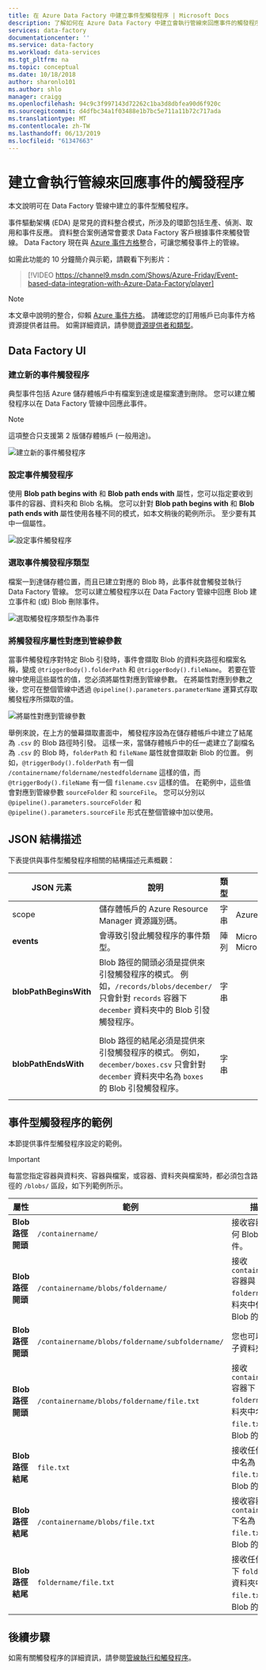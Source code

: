 ```yaml
---
title: 在 Azure Data Factory 中建立事件型觸發程序 | Microsoft Docs
description: 了解如何在 Azure Data Factory 中建立會執行管線來回應事件的觸發程序。
services: data-factory
documentationcenter: ''
ms.service: data-factory
ms.workload: data-services
ms.tgt_pltfrm: na
ms.topic: conceptual
ms.date: 10/18/2018
author: sharonlo101
ms.author: shlo
manager: craigg
ms.openlocfilehash: 94c9c3f997143d72262c1ba3d8dbfea90d6f920c
ms.sourcegitcommit: d4dfbc34a1f03488e1b7bc5e711a11b72c717ada
ms.translationtype: MT
ms.contentlocale: zh-TW
ms.lasthandoff: 06/13/2019
ms.locfileid: "61347663"
---
```

# <a name="create-a-trigger-that-runs-a-pipeline-in-response-to-an-event"></a>建立會執行管線來回應事件的觸發程序

本文說明可在 Data Factory 管線中建立的事件型觸發程序。

事件驅動架構 (EDA) 是常見的資料整合模式，所涉及的環節包括生產、偵測、取用和事件反應。 資料整合案例通常會要求 Data Factory 客戶根據事件來觸發管線。 Data Factory 現在與 [Azure 事件方格](https://azure.microsoft.com/services/event-grid/)整合，可讓您觸發事件上的管線。

如需此功能的 10 分鐘簡介與示範，請觀看下列影片：

> [!VIDEO https://channel9.msdn.com/Shows/Azure-Friday/Event-based-data-integration-with-Azure-Data-Factory/player]


> [!NOTE]
> 本文章中說明的整合，仰賴 [Azure 事件方格](https://azure.microsoft.com/services/event-grid/)。 請確認您的訂用帳戶已向事件方格資源提供者註冊。 如需詳細資訊，請參閱[資源提供者和類型](../azure-resource-manager/resource-manager-supported-services.md#azure-portal)。

## <a name="data-factory-ui"></a>Data Factory UI

### <a name="create-a-new-event-trigger"></a>建立新的事件觸發程序

典型事件包括 Azure 儲存體帳戶中有檔案到達或是檔案遭到刪除。 您可以建立觸發程序以在 Data Factory 管線中回應此事件。

> [!NOTE]
> 這項整合只支援第 2 版儲存體帳戶 (一般用途)。

![建立新的事件觸發程序](media/how-to-create-event-trigger/event-based-trigger-image1.png)

### <a name="configure-the-event-trigger"></a>設定事件觸發程序

使用 **Blob path begins with** 和 **Blob path ends with** 屬性，您可以指定要收到事件的容器、資料夾和 Blob 名稱。 您可以針對 **Blob path begins with** 和 **Blob path ends with** 屬性使用各種不同的模式，如本文稍後的範例所示。 至少要有其中一個屬性。

![設定事件觸發程序](media/how-to-create-event-trigger/event-based-trigger-image2.png)

### <a name="select-the-event-trigger-type"></a>選取事件觸發程序類型

檔案一到達儲存體位置，而且已建立對應的 Blob 時，此事件就會觸發並執行 Data Factory 管線。 您可以建立觸發程序以在 Data Factory 管線中回應 Blob 建立事件和 (或) Blob 刪除事件。

![選取觸發程序類型作為事件](media/how-to-create-event-trigger/event-based-trigger-image3.png)

### <a name="map-trigger-properties-to-pipeline-parameters"></a>將觸發程序屬性對應到管線參數

當事件觸發程序對特定 Blob 引發時，事件會擷取 Blob 的資料夾路徑和檔案名稱，變成 `@triggerBody().folderPath` 和 `@triggerBody().fileName`。 若要在管線中使用這些屬性的值，您必須將屬性對應到管線參數。 在將屬性對應到參數之後，您可在整個管線中透過 `@pipeline().parameters.parameterName` 運算式存取觸發程序所擷取的值。

![將屬性對應到管線參數](media/how-to-create-event-trigger/event-based-trigger-image4.png)

舉例來說，在上方的螢幕擷取畫面中， 觸發程序設為在儲存體帳戶中建立了結尾為 `.csv` 的 Blob 路徑時引發。 這樣一來，當儲存體帳戶中的任一處建立了副檔名為 `.csv` 的 Blob 時，`folderPath` 和 `fileName` 屬性就會擷取新 Blob 的位置。 例如，`@triggerBody().folderPath` 有一個 `/containername/foldername/nestedfoldername` 這樣的值，而 `@triggerBody().fileName` 有一個 `filename.csv` 這樣的值。 在範例中，這些值會對應到管線參數 `sourceFolder` 和 `sourceFile`。 您可以分別以 `@pipeline().parameters.sourceFolder` 和 `@pipeline().parameters.sourceFile` 形式在整個管線中加以使用。

## <a name="json-schema"></a>JSON 結構描述

下表提供與事件型觸發程序相關的結構描述元素概觀：

| **JSON 元素** | **說明** | **類型** | **允許的值** | **必要** |
| ---------------- | --------------- | -------- | ------------------ | ------------ |
| scope  | 儲存體帳戶的 Azure Resource Manager 資源識別碼。 | 字串 | Azure Resource Manager 識別碼 | 是 |
| **events** | 會導致引發此觸發程序的事件類型。 | 陣列    | Microsoft.Storage.BlobCreated、Microsoft.Storage.BlobDeleted | 是，這些值的任意組合。 |
| **blobPathBeginsWith** | Blob 路徑的開頭必須是提供來引發觸發程序的模式。 例如，`/records/blobs/december/` 只會針對 `records` 容器下 `december` 資料夾中的 Blob 引發觸發程序。 | 字串   | | 您必須為下列屬性中的至少一個屬性提供值：`blobPathBeginsWith` 或 `blobPathEndsWith`。 |
| **blobPathEndsWith** | Blob 路徑的結尾必須是提供來引發觸發程序的模式。 例如，`december/boxes.csv` 只會針對 `december` 資料夾中名為 `boxes` 的 Blob 引發觸發程序。 | 字串   | | 您必須為下列屬性中的至少一個屬性提供值：`blobPathBeginsWith` 或 `blobPathEndsWith`。 |

## <a name="examples-of-event-based-triggers"></a>事件型觸發程序的範例

本節提供事件型觸發程序設定的範例。

> [!IMPORTANT]
> 每當您指定容器與資料夾、容器與檔案，或容器、資料夾與檔案時，都必須包含路徑的 `/blobs/` 區段，如下列範例所示。

| 屬性 | 範例 | 描述 |
|---|---|---|
| **Blob 路徑開頭** | `/containername/` | 接收容器中任何 Blob 的事件。 |
| **Blob 路徑開頭** | `/containername/blobs/foldername/` | 接收 `containername` 容器與 `foldername` 資料夾中任何 Blob 的事件。 |
| **Blob 路徑開頭** | `/containername/blobs/foldername/subfoldername/` | 您也可以參考子資料夾。 |
| **Blob 路徑開頭** | `/containername/blobs/foldername/file.txt` | 接收 `containername` 容器下 `foldername` 資料夾中名為 `file.txt` 之 Blob 的事件。 |
| **Blob 路徑結尾** | `file.txt` | 接收任何路徑中名為 `file.txt` 之 Blob 的事件。 |
| **Blob 路徑結尾** | `/containername/blobs/file.txt` | 接收容器 `containername` 下名為 `file.txt` 之 Blob 的事件。 |
| **Blob 路徑結尾** | `foldername/file.txt` | 接收任何容器下 `foldername` 資料夾中名為 `file.txt` 之 Blob 的事件。 |

## <a name="next-steps"></a>後續步驟
如需有關觸發程序的詳細資訊，請參閱[管線執行和觸發程序](concepts-pipeline-execution-triggers.md#triggers)。
